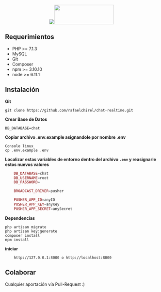 <p align="center"><img src="https://laravel.com/assets/img/components/logo-laravel.svg"><img src="https://vuejs.org/images/logo.png" width="197px" height="64px"></p>

## Requerimientos

- PHP >= 7.1.3
- MySQL
- Git
- Composer
- npm >= 3.10.10
- node >= 6.11.1

## Instalación

**Git**
```shell
git clone https://github.com/rafaelchirel/chat-realtime.git
```

**Crear Base de Datos**
```shell
DB_DATABASE=chat
```

**Copiar archivo .env.example asignandole por nombre .env**
```shell
Console linux
cp .env.example .env
```

**Localizar estas variables de entorno dentro del archivo `.env` y reasignarle estos nuevos valores**
```php
	DB_DATABASE=chat
	DB_USERNAME=root
	DB_PASSWORD=

	BROADCAST_DRIVER=pusher

	PUSHER_APP_ID=anyID
	PUSHER_APP_KEY=anyKey
	PUSHER_APP_SECRET=anySecret
```

**Dependencias**
```shell
php artisan migrate
php artisan key:generate
composer install
npm install
```

**iniciar**
```shell
	http://127.0.0.1:8000 o http://localhost:8000
```

## Colaborar

Cualquier aportación vía Pull-Request  :)
